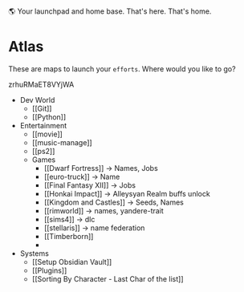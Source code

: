 🌎 Your launchpad and home base. That's here. That's home.
# Atlas 
These are maps to launch your `efforts`. Where would you like to go?

zrhuRMaET8VYjWA

- Dev World
	- [[Git]]
	- [[Python]]
- Entertainment
	- [[movie]]
	- [[music-manage]]
	- [[ps2]]
	- Games
		- [[Dwarf Fortress]] -> Names, Jobs
		- [[euro-truck]] -> Name
		- [[Final Fantasy XII]] -> Jobs
		- [[Honkai Impact]] -> Alleysyan Realm buffs unlock
		- [[Kingdom and Castles]] -> Seeds, Names
		- [[rimworld]] -> names, yandere-trait
		- [[sims4]] -> dlc
		- [[stellaris]] -> name federation
		- [[Timberborn]]
		- 
- Systems
	- [[Setup Obsidian Vault]]
	- [[Plugins]]
	- [[Sorting By Character - Last Char of the list]]
